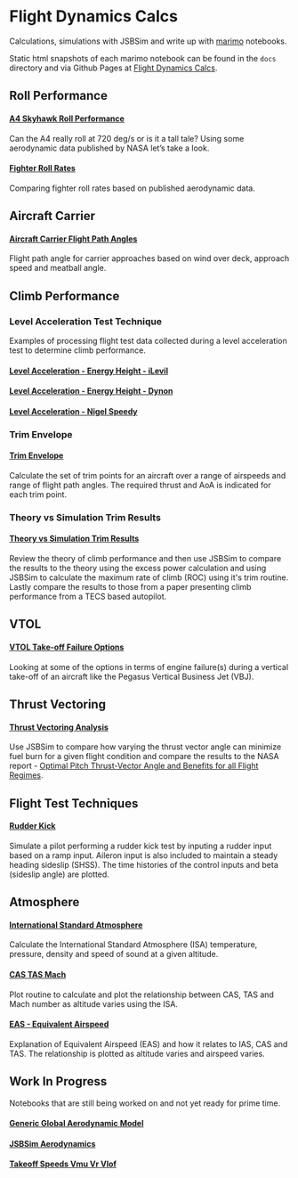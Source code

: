 # Flight Dynamics Calcs
Calculations, simulations with JSBSim and write up with [marimo](https://marimo.io/) notebooks.

Static html snapshots of each marimo notebook can be found in the `docs` directory and via Github
Pages at [Flight Dynamics Calcs](https://seanmcleod70.github.io/FlightDynamicsCalcs/).

## Roll Performance

#### [A4 Skyhawk Roll Performance](https://github.com/seanmcleod70/FlightDynamicsCalcs/blob/main/A4%20Skyhawk%20Roll%20Performance.py)
Can the A4 really roll at 720 deg/s or is it a tall tale? Using some aerodynamic data published by NASA let’s take a look.

#### [Fighter Roll Rates](https://github.com/seanmcleod70/FlightDynamicsCalcs/blob/main/Fighter%20Roll%20Rates.py)
Comparing fighter roll rates based on published aerodynamic data.

## Aircraft Carrier

#### [Aircraft Carrier Flight Path Angles](https://github.com/seanmcleod70/FlightDynamicsCalcs/blob/main/Aircraft%20Carrier%20Flight%20Path%20Angles.py)

Flight path angle for carrier approaches based on wind over deck, approach speed and meatball angle.

## Climb Performance

### Level Acceleration Test Technique

Examples of processing flight test data collected during a level acceleration test to determine climb performance.

#### [Level Acceleration - Energy Height - iLevil](https://github.com/seanmcleod70/FlightDynamicsCalcs/blob/main/Level%20Acceleration%20-%20Energy%20Height%20-%20iLevil.py)

#### [Level Acceleration - Energy Height - Dynon](https://github.com/seanmcleod70/FlightDynamicsCalcs/blob/main/Level%20Acceleration%20-%20Energy%20Height%20-%20Dynon.py)

#### [Level Acceleration - Nigel Speedy](https://github.com/seanmcleod70/FlightDynamicsCalcs/blob/main/Level%20Acceleration%20-%20Nigel%20Speedy.py)

### Trim Envelope

#### [Trim Envelope](https://github.com/seanmcleod70/FlightDynamicsCalcs/blob/main/Trim%20Envelope.py)

Calculate the set of trim points for an aircraft over a range of airspeeds and range of flight path angles. The required thrust and AoA is indicated for each trim point.

### Theory vs Simulation Trim Results

#### [Theory vs Simulation Trim Results](https://github.com/seanmcleod70/FlightDynamicsCalcs/blob/main/Climb%20Performance.py)

Review the theory of climb performance and then use JSBSim to compare the results to the theory using the excess power calculation and using JSBSim
to calculate the maximum rate of climb (ROC) using it's trim routine. Lastly compare the results to those from a paper presenting climb performance
from a TECS based autopilot.

## VTOL

#### [VTOL Take-off Failure Options](https://github.com/seanmcleod70/FlightDynamicsCalcs/blob/main/VTOL%20Take-off%20Failure%20Options.py)

Looking at some of the options in terms of engine failure(s) during a vertical take-off of an aircraft like the Pegasus Vertical Business Jet (VBJ).

## Thrust Vectoring

#### [Thrust Vectoring Analysis](https://github.com/seanmcleod70/FlightDynamicsCalcs/blob/main/Thrust%20Vectoring%20Analysis.py)

Use JSBSim to compare how varying the thrust vector angle can minimize fuel burn for a given flight condition and compare the results to the 
NASA report - [Optimal Pitch Thrust-Vector Angle and Benefits for all Flight Regimes](https://ntrs.nasa.gov/api/citations/20000034897/downloads/20000034897.pdf).

## Flight Test Techniques

#### [Rudder Kick](https://github.com/seanmcleod70/FlightDynamicsCalcs/blob/main/Rudder%20Kick.py)

Simulate a pilot performing a rudder kick test by inputing a rudder input based on a ramp input. Aileron input is also included to maintain a steady heading sideslip (SHSS). The time histories of the control inputs and beta (sideslip angle) are plotted.

## Atmosphere

#### [International Standard Atmosphere](https://github.com/seanmcleod70/FlightDynamicsCalcs/blob/main/International%20Standard%20Atmosphere.py)

Calculate the International Standard Atmosphere (ISA) temperature, pressure, density and speed of sound at a given altitude.

#### [CAS TAS Mach](https://github.com/seanmcleod70/FlightDynamicsCalcs/blob/main/CAS%20TAS%20Mach.py)

Plot routine to calculate and plot the relationship between CAS, TAS and Mach number as altitude varies using the ISA.

#### [EAS - Equivalent Airspeed](https://github.com/seanmcleod70/FlightDynamicsCalcs/blob/main/EAS.py)

Explanation of Equivalent Airspeed (EAS) and how it relates to IAS, CAS and TAS. The relationship is plotted as altitude varies and airspeed varies.

## Work In Progress

Notebooks that are still being worked on and not yet ready for prime time.

#### [Generic Global Aerodynamic Model](https://github.com/seanmcleod70/FlightDynamicsCalcs/blob/main/Generic%20Global%20Aerodynamic%20Model.py)

#### [JSBSim Aerodynamics](https://github.com/seanmcleod70/FlightDynamicsCalcs/blob/main/JSBSim%20Aerodynamics.py)

#### [Takeoff Speeds Vmu Vr Vlof](https://github.com/seanmcleod70/FlightDynamicsCalcs/blob/main/Takeoff%20Speeds%20Vmu%20Vr%20Vlof.py)

